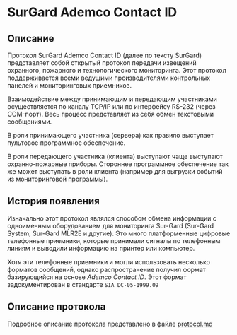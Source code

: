 # SurGard Ademco Contact ID

## Описание
Протокол SurGard Ademco Contact ID (далее по тексту SurGard) представляет собой открытый протокол передачи извещений охранного, пожарного и технологического мониторинга. Этот протокол поддерживается всеми ведущими производителями контрольных панелей и мониторинговых приемников.

Взаимодействие между принимающим и передающим участниками осуществляется по каналу TCP/IP или по интерфейсу RS-232 (через COM-порт). Весь процесс представляет из себя обмен текстовыми сообщениями.

В роли принимающего участника (сервера) как правило выступает пультовое программное обеспечение.

В роли передающего участника (клиента) выступают чаще выступают охранно-пожарные приборы. Стороннее программное обеспечение так же может выступать в роли клиента (например для выгрузки событий из мониторинговой программы).


## История появления
Изначально этот протокол являлся способом обмена информации с одноименным оборудованием для мониторинга Sur-Gard (Sur-Gard System, Sur-Gard MLR2E и другие). Это много платформенные цифровые телефонные приемники, которые принимали сигналы по телефонным линиям и выводили информацию на принтер или компьютер.

Хотя эти телефонные приемники и могли использовать несколько форматов сообщений, однако распространение получил формат базирующийся на основе _Ademco Contact ID_. Этот формат задокументирован в стандарте `SIA DC-05-1999.09`

## Описание протокола

Подробное описание протокола представлено в файле [protocol.md](.\protocol.md)